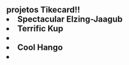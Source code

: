 <h2> projetos Tikecard!!</2>

<li> Spectacular Elzing-Jaagub</li>
<li>Terrific Kup<li>
<li>Cool Hango<li>
